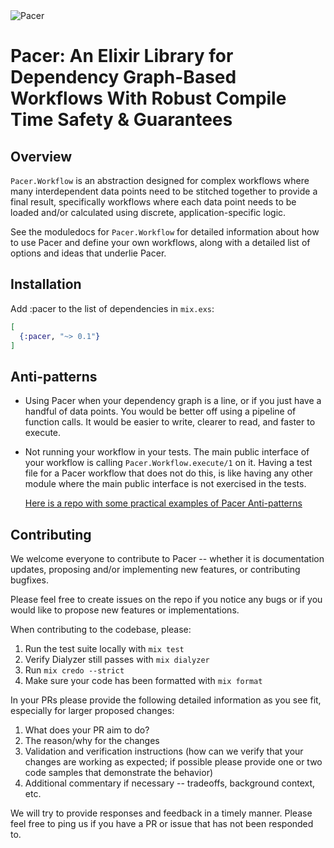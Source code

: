 <object data="assets/logo.png" type="image/jpeg">
  <img src="assets/PACER.png" alt="Pacer" />
</object>

# Pacer: An Elixir Library for Dependency Graph-Based Workflows With Robust Compile Time Safety & Guarantees

## Overview

`Pacer.Workflow` is an abstraction designed for complex workflows where many interdependent data points need to be
stitched together to provide a final result, specifically workflows where each data point needs to be
loaded and/or calculated using discrete, application-specific logic.

See the moduledocs for `Pacer.Workflow` for detailed information about how to use Pacer and define your own
workflows, along with a detailed list of options and ideas that underlie Pacer.

## Installation

Add :pacer to the list of dependencies in `mix.exs`:

```elixir
[
  {:pacer, "~> 0.1"}
]
```

## Anti-patterns

- Using Pacer when your dependency graph is a line, or if you just have a
  handful of data points. You would be better off using a pipeline of function
  calls. It would be easier to write, clearer to read, and faster to execute.
- Not running your workflow in your tests. The main public interface of your
  workflow is calling `Pacer.Workflow.execute/1` on it. Having a test file
  for a Pacer workflow that does not do this, is like having any other module
  where the main public interface is not exercised in the tests.

  [Here is a repo with some practical examples of Pacer Anti-patterns](https://github.com/dewetblomerus/pacer_anti_patterns)

## Contributing

We welcome everyone to contribute to Pacer -- whether it is documentation updates, proposing and/or implementing new features, or contributing bugfixes.

Please feel free to create issues on the repo if you notice any bugs or if you would like to propose new features or implementations.

When contributing to the codebase, please:

1. Run the test suite locally with `mix test`
2. Verify Dialyzer still passes with `mix dialyzer`
3. Run `mix credo --strict`
4. Make sure your code has been formatted with `mix format`

In your PRs please provide the following detailed information as you see fit, especially for larger proposed changes:

1. What does your PR aim to do?
2. The reason/why for the changes
3. Validation and verification instructions (how can we verify that your changes are working as expected; if possible please provide one or two code samples that demonstrate the behavior)
4. Additional commentary if necessary -- tradeoffs, background context, etc.

We will try to provide responses and feedback in a timely manner. Please feel free to ping us if you have a PR or issue that has not been responded to.
